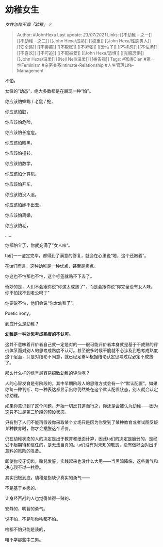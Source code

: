 # 幼稚女生
*女性怎样不算「幼稚」？*

> Author: #JohnHexa
Last update: *23/07/2021* 
Links: [[不幼稚 - 之一]] [[不幼稚 - 之二]] [[John Hexa/成熟]] [[稳重]] [[John Hexa/性感男人]] [[安全感]] [[不羡慕]] [[不膨胀]] [[不紧张]] [[爱怕了]] [[不抱怨]] [[不怯场]] [[不喜欢]] [[不可追]] [[不配被爱]] [[John Hexa/恐惧]] [[克服恐惧]] [[John Hexa/温柔]] [[Nell Nell/温柔]] [[祷告观]]
Tags:  #家族Clan #第一性Feminism #亲密关系Intimate-Relationship #人生管理Life-Management 


不怕。

女性的“幼态”，绝大多数都是在展现一种“怕”。

你应该怕蟑螂 / 老鼠 / 蛇，

你应该怕脏，

你应该怕危险，

你应该怕长痘痘，

你应该怕晒黑，

你应该怕撞衫，

你应该怕数学，

你应该怕计算机，

你应该怕开车，

你应该怕没人追，

你应该怕嫁不出去，

你应该怕离婚，

你应该怕老，

……

你都怕全了，你就充满了“女人味”。

ta们一一鉴定完毕，都得到了满意的答复，就会在心里说“嗯，这个还嫩着”。

在ta们而言，这种幼稚是一种优点，甚至是卖点。

你这也不怕那也不怕，这个标签就贴不下去了。

奇妙的是，人们不会跟你说“你这太成熟了”，而是会跟你说“你完全没有女人味，你不怕找不到老公吗？”

你要说不怕，他们会说“你太幼稚了”。

Poetic irony。

到底什么是幼稚？

**幼稚是一种对思考成熟度的不认可。**

这并不意味着评价者自己就一定是对的——很可能评价者本身就是基于不成熟的评价体系而对别人的思考成熟度不认可。甚至很多时候干脆就不必涉及到思考成熟度这个层面，只是对结论不同意，就已经足够ta根据结论认定思考过程必定不成熟了。

那么什么样的信号最容易招致幼稚的评价呢？

人的心智发育是有阶段的，其中早期阶段人的思维方式会有一个“默认配置”。如果你每一种判断、每一种表达都显示出你仍然处在这个默认配置状态，别人就会认定你幼稚。

如果你意识到了这个问题，开始一切反其道而行之，你还是会被认为幼稚——因为这只不过是第二阶段的预设状态。

只有到了人们不能再假设你采取某个立场只是因为你受到了某种教育或者试图反叛某种教育时，你才会摆脱这个评价。

仍在幼稚状态的人的决定是出于教育和纸面计算，因此ta们的决定是脆弱的，是经受不起期待和信任的，是无法当真的。ta们没有对未知的敬畏，没有做好面对出乎意料的风险的准备。

即使你咬牙切齿，赌咒发誓，实践起来也没什么大用——当黑暗降临，这些勇气和决心顶不过一柱香。

其实归根到底，幼稚是指缺少真实的勇气——

不是基于乡愿的、

让身经百战的人也觉得值得一赌的、

安静的、明智的勇气。

说不怕，不是叫你啥都不怕。

啥都不怕只能是装的，

咱不学那些中二男。




